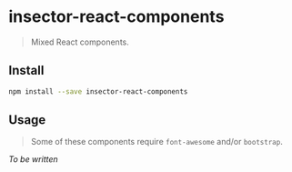 # insector-react-components

> Mixed React components.

## Install

```sh
npm install --save insector-react-components
```

## Usage

> Some of these components require `font-awesome` and/or `bootstrap`.

*To be written*

